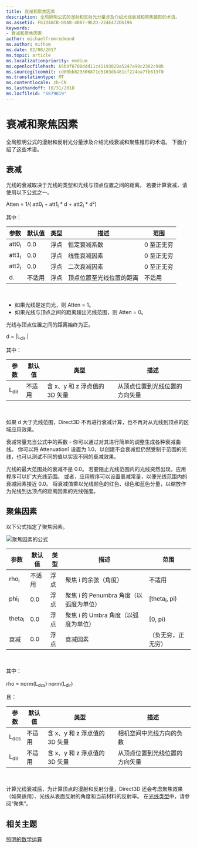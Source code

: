 ```yaml
---
title: 衰减和聚焦因素
description: 全局照明公式的漫射和反射光分量涉及介绍光线衰减和聚焦锥形的术语。
ms.assetid: F61D4ACB-09AB-4087-9E2D-224E472D6196
keywords:
- 衰减和聚焦因素
author: michaelfromredmond
ms.author: mithom
ms.date: 02/08/2017
ms.topic: article
ms.localizationpriority: medium
ms.openlocfilehash: 65b9f6700ddd11c41193820a5247a90c2382c98b
ms.sourcegitcommit: cd00bb829306871e5103db481cf224ea7fb613f0
ms.translationtype: MT
ms.contentlocale: zh-CN
ms.lasthandoff: 10/31/2018
ms.locfileid: "5879819"
---
```

# <a name="attenuation-and-spotlight-factor"></a>衰减和聚焦因素


全局照明公式的漫射和反射光分量涉及介绍光线衰减和聚焦锥形的术语。 下面介绍了这些术语。

## <a name="span-idattenuationspanspan-idattenuationspanspan-idattenuationspanattenuation"></a><span id="Attenuation"></span><span id="attenuation"></span><span id="ATTENUATION"></span>衰减


光线的衰减取决于光线的类型和光线与顶点位置之间的距离。 若要计算衰减，请使用以下公式之一。

Atten = 1/( att0<sub>i</sub> + att1<sub>i</sub> \* d + att2<sub>i</sub> \* d²)

其中：

| 参数        | 默认值 | 类型           | 描述                                     | 范围          |
|------------------|---------------|----------------|-------------------------------------------------|----------------|
| att0<sub>i</sub> | 0.0           | 浮点 | 恒定衰减系数                     | 0 至正无穷 |
| att1<sub>i</sub> | 0.0           | 浮点 | 线性衰减因素                       | 0 至正无穷 |
| att2<sub>i</sub> | 0.0           | 浮点 | 二次衰减因素                    | 0 至正无穷 |
| d.                | 不适用           | 浮点 | 顶点位置至光线位置的距离 | 不适用            |

 

-   如果光线是定向光，则 Atten = 1。
-   如果光线与顶点之间的距离超出光线范围，则 Atten = 0。

光线与顶点位置之间的距离始终为正。

d = |L<sub>dir</sub> |

其中：

| 参数       | 默认值 | 类型                                             | 描述                                                 |
|-----------------|---------------|--------------------------------------------------|-------------------------------------------------------------|
| L<sub>dir</sub> | 不适用           | 含 x、y 和 z 浮点值的 3D 矢量 | 从顶点位置到光线位置的方向矢量 |

 

如果 d 大于光线范围，Direct3D 不再进行衰减计算，也不再对从光线到顶点的区域应用效果。

衰减常量充当公式中的系数 - 你可以通过对其进行简单的调整生成各种衰减曲线。 你可以将 Attenuation1 设置为 1.0，以创建不会衰减但仍然受制于范围的光线，也可以测试不同的值以实现不同的衰减效果。

光线的最大范围处的衰减不是 0.0。 若要阻止光线范围内的光线突然出现，应用程序可以扩大光线范围。 或者，应用程序可以设置衰减常量，以便光线范围内的衰减因素接近 0.0。 将衰减值乘以光线颜色的红色、绿色和蓝色分量，以缩放作为光线到达顶点的距离因素的光线强度。

## <a name="span-idspotlight-factorspanspan-idspotlight-factorspanspan-idspotlight-factorspanspotlight-factor"></a><span id="Spotlight-Factor"></span><span id="spotlight-factor"></span><span id="SPOTLIGHT-FACTOR"></span>聚焦因素


以下公式指定了聚焦因素。

![聚焦因素的公式](images/dx8light9.png)

| 参数         | 默认值 | 类型           | 描述                              | 范围                    |
|-------------------|---------------|----------------|------------------------------------------|--------------------------|
| rho<sub>i</sub>   | 不适用           | 浮点 | 聚焦 i 的余弦（角度）            | 不适用                      |
| phi<sub>i</sub>   | 0.0           | 浮点 | 聚焦 i 的 Penumbra 角度（以弧度为单位） | \[theta<sub>i</sub>, pi) |
| theta<sub>i</sub> | 0.0           | 浮点 | 聚焦 i 的 Umbra 角度（以弧度为单位）    | \[0, pi)                 |
| 衰减           | 0.0           | 浮点 | 衰减因素                           | （负无穷，正无穷）   |

 

其中：

rho = norm(L<sub>dcs</sub>)<sup>.</sup>norm(L<sub>dir</sub>)

且：

| 参数       | 默认值 | 类型                                             | 描述                                                 |
|-----------------|---------------|--------------------------------------------------|-------------------------------------------------------------|
| L<sub>dcs</sub> | 不适用           | 含 x、y 和 z 浮点值的 3D 矢量 | 相机空间中光线方向的负数         |
| L<sub>dir</sub> | 不适用           | 含 x、y 和 z 浮点值的 3D 矢量 | 从顶点位置到光线位置的方向矢量 |

 

计算光线衰减后，为计算顶点的漫射和反射分量，Direct3D 还会考虑聚焦效果（如果适用）、光线从表面反射的角度和当前材料的反射率。 在[光线类型](light-types.md)中，请参阅“聚焦”。

## <a name="span-idrelated-topicsspanrelated-topics"></a><span id="related-topics"></span>相关主题


[照明的数学运算](mathematics-of-lighting.md)

 

 




